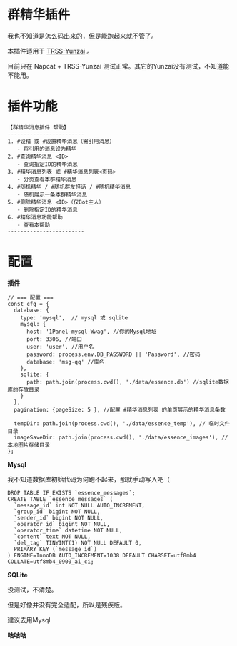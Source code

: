# ****群精华插件****
我也不知道是怎么码出来的，但是能跑起来就不管了。

本插件适用于 [TRSS-Yunzai](https://github.com/TimeRainStarSky/Yunzai) 。

目前只在 Napcat + TRSS-Yunzai 测试正常。其它的Yunzai没有测试，不知道能不能用。

# ****插件功能****


```
【群精华消息插件 帮助】
------------------------
1. #设精 或 #设置精华消息（需引用消息）
   - 将引用的消息设为精华
2. #查询精华消息 <ID>
   - 查询指定ID的精华消息
3. #精华消息列表 或 #精华消息列表<页码>
   - 分页查看本群精华消息
4. #随机精华 / #随机群友怪话 / #随机精华消息
   - 随机展示一条本群精华消息
5. #删除精华消息 <ID>（仅Bot主人）
   - 删除指定ID的精华消息
6. #精华消息功能帮助
   - 查看本帮助
------------------------
```


# ****配置****

****插件****
```
// === 配置 ===
const cfg = {
  database: {
    type: 'mysql',  // mysql 或 sqlite
    mysql: {
      host: '1Panel-mysql-Wwag', //你的Mysql地址
      port: 3306, //端口
      user: 'user', //用户名
      password: process.env.DB_PASSWORD || 'Password', //密码
      database: 'msg-qq' //库名
    },
    sqlite: {
      path: path.join(process.cwd(), './data/essence.db') //sqlite数据库的存放目录
    }
  },
  pagination: {pageSize: 5 }, //配置 #精华消息列表 的单页展示的精华消息条数

  tempDir: path.join(process.cwd(), './data/essence_temp'), // 临时文件目录
  imageSaveDir: path.join(process.cwd(), './data/essence_images'), // 本地图片存储目录
};
```

****Mysql****

我不知道数据库初始代码为何跑不起来，那就手动写入吧（

```
DROP TABLE IF EXISTS `essence_messages`;
CREATE TABLE `essence_messages` (
  `message_id` int NOT NULL AUTO_INCREMENT,
  `group_id` bigint NOT NULL,
  `sender_id` bigint NOT NULL,
  `operator_id` bigint NOT NULL,
  `operator_time` datetime NOT NULL,
  `content` text NOT NULL,
  `del_tag` TINYINT(1) NOT NULL DEFAULT 0,
  PRIMARY KEY (`message_id`)
) ENGINE=InnoDB AUTO_INCREMENT=1038 DEFAULT CHARSET=utf8mb4 COLLATE=utf8mb4_0900_ai_ci;
```

****SQLite****

没测试，不清楚。

但是好像并没有完全适配，所以是残疾版。

建议去用Mysql

****咕咕咕****
